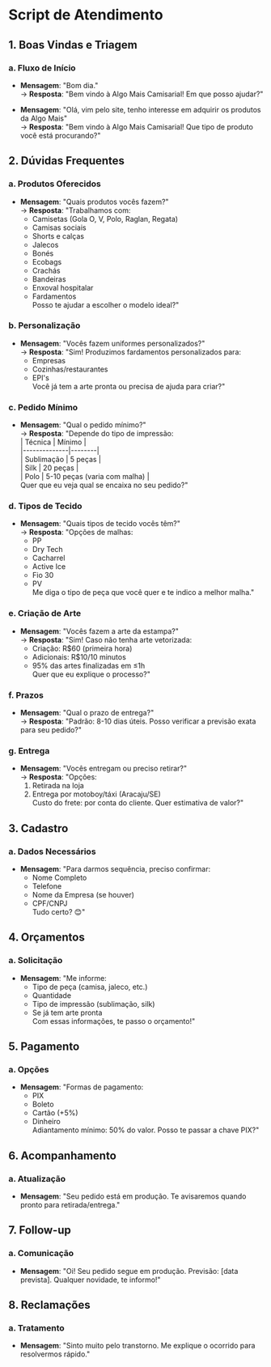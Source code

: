 # Script de Atendimento

## 1. Boas Vindas e Triagem
### a. Fluxo de Início
- **Mensagem**: "Bom dia."  
  → **Resposta**: "Bem vindo à Algo Mais Camisarial! Em que posso ajudar?"

- **Mensagem**: "Olá, vim pelo site, tenho interesse em adquirir os produtos da Algo Mais"  
  → **Resposta**: "Bem vindo à Algo Mais Camisarial! Que tipo de produto você está procurando?"

## 2. Dúvidas Frequentes
### a. Produtos Oferecidos
- **Mensagem**: "Quais produtos vocês fazem?"  
  → **Resposta**: "Trabalhamos com:  
  - Camisetas (Gola O, V, Polo, Raglan, Regata)  
  - Camisas sociais  
  - Shorts e calças  
  - Jalecos  
  - Bonés  
  - Ecobags  
  - Crachás  
  - Bandeiras  
  - Enxoval hospitalar  
  - Fardamentos  
  Posso te ajudar a escolher o modelo ideal?"

### b. Personalização
- **Mensagem**: "Vocês fazem uniformes personalizados?"  
  → **Resposta**: "Sim! Produzimos fardamentos personalizados para:  
  - Empresas  
  - Cozinhas/restaurantes  
  - EPI's  
  Você já tem a arte pronta ou precisa de ajuda para criar?"

### c. Pedido Mínimo
- **Mensagem**: "Qual o pedido mínimo?"  
  → **Resposta**: "Depende do tipo de impressão:  
  | Técnica      | Mínimo |  
  |--------------|--------|  
  | Sublimação   | 5 peças |  
  | Silk         | 20 peças |  
  | Polo         | 5-10 peças (varia com malha) |  
  Quer que eu veja qual se encaixa no seu pedido?"

### d. Tipos de Tecido
- **Mensagem**: "Quais tipos de tecido vocês têm?"  
  → **Resposta**: "Opções de malhas:  
  - PP  
  - Dry Tech  
  - Cacharrel  
  - Active Ice  
  - Fio 30  
  - PV  
  Me diga o tipo de peça que você quer e te indico a melhor malha."

### e. Criação de Arte
- **Mensagem**: "Vocês fazem a arte da estampa?"  
  → **Resposta**: "Sim! Caso não tenha arte vetorizada:  
  - Criação: R$60 (primeira hora)  
  - Adicionais: R$10/10 minutos  
  - 95% das artes finalizadas em ≤1h  
  Quer que eu explique o processo?"

### f. Prazos
- **Mensagem**: "Qual o prazo de entrega?"  
  → **Resposta**: "Padrão: 8-10 dias úteis. Posso verificar a previsão exata para seu pedido?"

### g. Entrega
- **Mensagem**: "Vocês entregam ou preciso retirar?"  
  → **Resposta**: "Opções:  
  1. Retirada na loja  
  2. Entrega por motoboy/táxi (Aracaju/SE)  
  Custo do frete: por conta do cliente. Quer estimativa de valor?"

## 3. Cadastro
### a. Dados Necessários
- **Mensagem**: "Para darmos sequência, preciso confirmar:  
  - Nome Completo  
  - Telefone  
  - Nome da Empresa (se houver)  
  - CPF/CNPJ  
  Tudo certo? 😊"

## 4. Orçamentos
### a. Solicitação
- **Mensagem**: "Me informe:  
  - Tipo de peça (camisa, jaleco, etc.)  
  - Quantidade  
  - Tipo de impressão (sublimação, silk)  
  - Se já tem arte pronta  
  Com essas informações, te passo o orçamento!"

## 5. Pagamento
### a. Opções
- **Mensagem**: "Formas de pagamento:  
  - PIX  
  - Boleto  
  - Cartão (+5%)  
  - Dinheiro  
  Adiantamento mínimo: 50% do valor. Posso te passar a chave PIX?"

## 6. Acompanhamento
### a. Atualização
- **Mensagem**: "Seu pedido está em produção. Te avisaremos quando pronto para retirada/entrega."

## 7. Follow-up
### a. Comunicação
- **Mensagem**: "Oi! Seu pedido segue em produção. Previsão: [data prevista]. Qualquer novidade, te informo!"

## 8. Reclamações
### a. Tratamento
- **Mensagem**: "Sinto muito pelo transtorno. Me explique o ocorrido para resolvermos rápido."